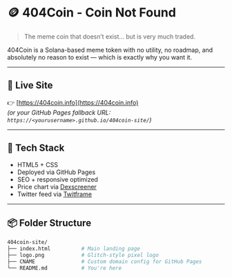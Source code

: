 # 🪙 404Coin - Coin Not Found

> The meme coin that doesn’t exist... but is very much traded.

404Coin is a Solana-based meme token with no utility, no roadmap, and absolutely no reason to exist — which is exactly why you want it.

---

## 🚀 Live Site

👉 [https://404coin.info](https://404coin.info)  
*(or your GitHub Pages fallback URL: `https://<yourusername>.github.io/404coin-site/`)*

---

## 🔧 Tech Stack

- HTML5 + CSS
- Deployed via GitHub Pages
- SEO + responsive optimized
- Price chart via [Dexscreener](https://dexscreener.com)
- Twitter feed via [Twitframe](https://twitframe.com)

---

## 📦 Folder Structure

```bash
404coin-site/
├── index.html          # Main landing page
├── logo.png            # Glitch-style pixel logo
├── CNAME               # Custom domain config for GitHub Pages
└── README.md           # You're here
